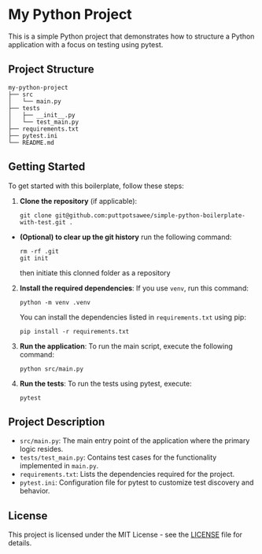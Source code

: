 # My Python Project

This is a simple Python project that demonstrates how to structure a Python application with a focus on testing using pytest.

## Project Structure

```
my-python-project
├── src
│   └── main.py
├── tests
│   ├── __init__.py
│   └── test_main.py
├── requirements.txt
├── pytest.ini
└── README.md
```

## Getting Started

To get started with this boilerplate, follow these steps:

1. **Clone the repository** (if applicable):
   ```
   git clone git@github.com:puttpotsawee/simple-python-boilerplate-with-test.git .
   ```

- **(Optional) to clear up the git history** run the following command:
   ```
   rm -rf .git
   git init
   ```
   then initiate this clonned folder as a repository

2. **Install the required dependencies**:
   If you use `venv`, run this command:
   ```shell
   python -m venv .venv
   ```
   You can install the dependencies listed in `requirements.txt` using pip:
   ```
   pip install -r requirements.txt
   ```

4. **Run the application**:
   To run the main script, execute the following command:
   ```
   python src/main.py
   ```

5. **Run the tests**:
   To run the tests using pytest, execute:
   ```
   pytest
   ```

## Project Description

- `src/main.py`: The main entry point of the application where the primary logic resides.
- `tests/test_main.py`: Contains test cases for the functionality implemented in `main.py`.
- `requirements.txt`: Lists the dependencies required for the project.
- `pytest.ini`: Configuration file for pytest to customize test discovery and behavior.

## License

This project is licensed under the MIT License - see the [LICENSE](LICENSE) file for details.
